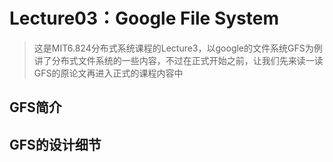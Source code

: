 # Lecture03：Google File System

> 这是MIT6.824分布式系统课程的Lecture3，以google的文件系统GFS为例讲了分布式文件系统的一些内容，不过在正式开始之前，让我们先来读一读GFS的原论文再进入正式的课程内容中

## GFS简介

## GFS的设计细节